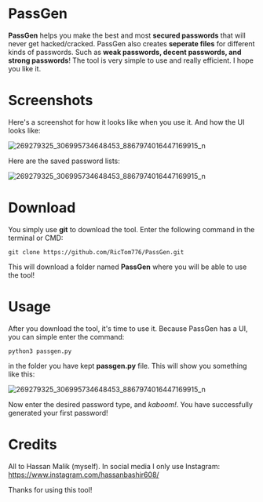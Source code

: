 # PassGen
**PassGen** helps you make the best and most **secured passwords** that will never get hacked/cracked. PassGen also creates **seperate files** for different kinds of passwords. Such as **weak passwords, decent passwords, and strong passwords**! The tool is very simple to use and really efficient. I hope you like it.

# Screenshots
Here's a screenshot for how it looks like when you use it. And how the UI looks like:

![269279325_306995734648453_8867974016447169915_n](https://user-images.githubusercontent.com/76998773/152575717-c24093ab-7bb0-4384-b3a7-f160bd00ad7f.jpg)

Here are the saved password lists:

![269279325_306995734648453_8867974016447169915_n](https://user-images.githubusercontent.com/76998773/152576253-acbf4b3c-c06e-443a-a88c-8f2894ef6136.jpg)

# Download
You simply use **git** to download the tool. Enter the following command in the terminal or CMD:

`git clone https://github.com/RicTom776/PassGen.git`

This will download a folder named **PassGen** where you will be able to use the tool!

# Usage
After you download the tool, it's time to use it. Because PassGen has a UI, you can simple enter the command:

`python3 passgen.py`

in the folder you have kept **passgen.py** file. This will show you something like this:

![269279325_306995734648453_8867974016447169915_n](https://user-images.githubusercontent.com/76998773/152578716-72647a48-512a-4538-820d-9a151800bbac.jpg)

Now enter the desired password type, and *kaboom!*. You have successfully generated your first password!

# Credits
All to Hassan Malik (myself). In social media I only use Instagram:
https://www.instagram.com/hassanbashir608/

Thanks for using this tool!
